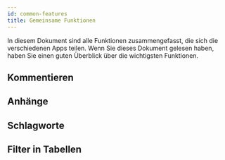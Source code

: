 ```yaml
---
id: common-features
title: Gemeinsame Funktionen
---
```


In diesem Dokument sind alle Funktionen zusammengefasst, die sich die verschiedenen Apps teilen. Wenn Sie dieses Dokument gelesen haben, haben Sie einen guten Überblick über die wichtigsten Funktionen.

## Kommentieren

## Anhänge

## Schlagworte

## Filter in Tabellen
